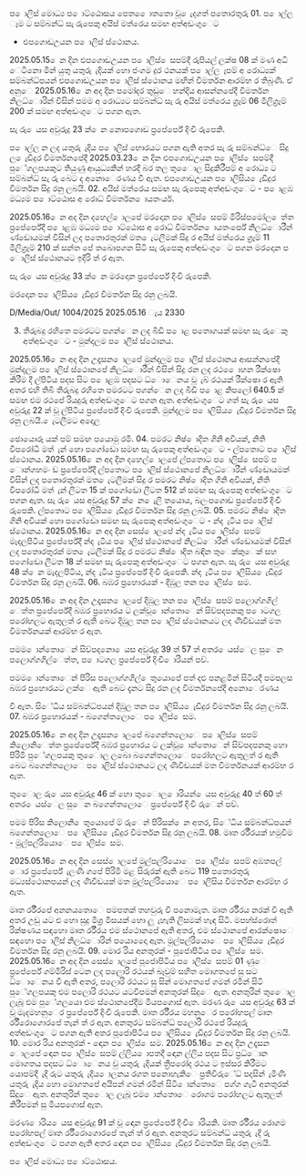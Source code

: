 ප ොලිස් මොධ්‍ය ප ොට්ඨොසය පෙත ෙොතතො වූ ෙැදගත් පතොරතුරු 01. ප ොල්ල ෑම ට සම්බන්ධ්‍ සැ රුපෙකු අයිස් මත්රෙය සමඟ අත්අඩංගුෙට

- එපගොඩඋයන ප ොලිස් ස්ථොනය.

2025.05.15 ෙන දින එපගොඩඋයන ප ොලිස් ෙසපම්දී රුපියල් ලක්ෂ 08 ක් මණ අධි ෙටිනො මින් යුතු යතුරු ැදියක් හො ජංගම දුර ථනයක් ප ොල්ල ෑපම් අ රොධ්‍යක් සම්බන්ධ්‍පයන් එපගොඩඋයන ප ොලිස් ස්ථොනය මඟින් විමර්තන ආරම්භ ර තිබුණි. ඒ අනුෙ 2025.05.16 ෙන අද දින පමෝදර තුඩුෙ හන්දිය ආසන්නපේදී විමර්තන නිලධ්‍ොරින් විසින් පමම අ රොධ්‍යට සම්බන්ධ්‍ සැ රු අයිස් මත්රෙය ග්‍රෑම් 06 මිලිග්‍රෑම් 200 ක් සමඟ අත්අඩංගුෙට පගන ඇත.

සැ රු ෙයස අවුරුදු 23 ක් ෙන නොපගොඩ ප්‍රපේර්පේ දිංචි රුපෙකි.

ප ොල්ල න ලද යතුරු ැදිය ප ොලිස් භොරයට පගන ඇති අතර සැ රු සම්බන්ධ්‍ෙ සිදු ල ෙැඩිදුර විමර්තනපේදී 2025.03.23 ෙන දින එපගොඩඋයන ප ොලිස් ෙසපම්දී පුේගලපයකුට තියුණු ආයුධ්‍යකින් හරදී බර තල තුෙොල සිදුකිරීපම් අ රොධ්‍ය ට සම්බන්ධ්‍ සැ රු බෙට ද අනොෙරණය වී ඇත. එපගොඩඋයන ප ොලිසිය ෙැඩිදුර විමර්තන සිදු රනු ලබයි. 02. අයිස් මත්රෙය සමඟ සැ රුපෙකු අත්අඩංගුෙට - ප ොළඹ මධ්‍යම ප ොට්ඨොස අ රොධ්‍ විමර්තන ොයතංර්ය.

2025.05.16 ෙන අද දින දහෙල් ොලපේ මරදොන ප ොලිස් ෙසපම් මිරිස්පමෝල ෙත්ත ප්‍රපේර්පේදී ප ොළඹ මධ්‍යම ප ොට්ඨොස අ රොධ්‍ විමර්තන ොයතංර්පේ නිලධ්‍ොරීන් ණ්ඩොයමක් විසින් ලද පතොරතුරක් මත ෙැටලීමක් සිදු ර අයිස් මත්රෙය ග්‍රෑම් 11 මිලිග්‍රෑම් 210 ක් සන්ත පේ තබොපගන සිටි සැ රුපෙකු අත්අඩංගුෙට පගන මරදොන ප ොලිස් ස්ථොනයට ඉදිරි ත් ර ඇත.

සැ රු ෙයස අවුරුදු 33 ක් ෙන මරදොන ප්‍රපේර්පේ දිංචි රුපෙකි.

මරදොන ප ොලිසිය ෙැඩිදුර විමර්තන සිදු රනු ලබයි.

D/Media/Out/ 1004/2025 2025.05.16 ැය 2330

03. තීරුබදු රහිතෙ පමරටට පගන්ෙන ලද බීඩි ප ොළ පතොගයක් සමඟ සැ රුෙකු අත්අඩංගුෙට - මුන්දලම ප ොලිස් ස්ථොනය.

2025.05.16 ෙන අද දින උදෑසන ොලපේ මුන්දලම ප ොලිස් ස්ථොනය ආසන්නපේදී මුන්දලම ප ොලිස් ස්ථොනපේ නිලධ්‍ොරීන් විසින් සිදු රන ලද රථ ෙොහන රීක්ෂො කිරීම දී ල්පිටිය පදස සිට ප ොළඹ පදසට ධ්‍ොෙනය වූ ැබ් රථයක් රීක්ෂො ර ඇති අතර එහි තිබී තීරුබදු රහිතෙ පමරටට පගන්ෙන ලද බීඩි ප ොළ කිපලෝ 640.5 ක් සමඟ එම රථපේ රියදුරු අත්අඩංගුෙට පගන ඇත. අත්අඩංගුෙට ගත් සැ රු ෙයස අවුරුදු 22 ක් වූ ල්පිටිය ප්‍රපේර්පේ දිංචි රුපෙකි. මුන්දලම ප ොලිසිය ෙැඩිදුර විමර්තන සිදු රනු ලබයි. ෙැටලීමට අදොල

ඡොයොරූ යක් පම් සමඟ පයොමු රමි. 04. පමරට නිෂ් ොදිත ගිනි අවියක්, නිති විපරෝධී මත් ැන් හො පගෝඩො සමඟ සැ රුපෙකු අත්අඩංගුෙට - ල්පතොට ප ොලිස් ස්ථොනය. 2025.05.16 ෙන අද දින දහෙල් ොලපේ ල්පතොට ප ොලිස් ෙසපම් ප ොන්ගහමං ඩ ප්‍රපේර්පේදී ල්පතොට ප ොලිස් ස්ථොනපේ නිලධ්‍ොරීන් ණ්ඩොයමක් විසින් ලද පතොරතුරක් මත ෙැටලීමක් සිදු ර පමරට නිෂ් ොදිත ගිනි අවියක්, නිති විපරෝධී මත් ැන් ලීටත 15 ක් පගෝඩො ලීටත 512 ක් සමඟ සැ රුපෙකු අත්අඩංගුෙට පගන ඇත. සැ රු ෙයස අවුරුදු 57 ක් ෙන ෙැලි තයොය, බලංපගොඩ ප්‍රපේර්පේ දිංචි රුපෙකි. ල්පතොට ප ොලිසිය ෙැඩිදුර විමර්තන සිදු රනු ලබයි. 05. පමරට නිෂ් ොදිත ගිනි අවියක් හො පගෝඩො සමඟ සැ රුපෙකු අත්අඩංගුෙට - න්ද ැටිය ප ොලිස් ස්ථොනය. 2025.05.16 ෙන අද දින සෙස් ොලපේ න්ද ැටිය ප ොලිස් ෙසපම් මැදලපිටිය ප්‍රපේර්පේදී න්ද ැටිය ප ොලිස් ස්ථොනපේ නිලධ්‍ොරීන් ණ්ඩොයමක් විසින් ලද පතොරතුරක් මත ෙැටලීමක් සිදු ර පමරට නිෂ් ොදිත බඳින තුෙක්කුෙක් සහ පගෝඩො ලීටත 18 ක් සමඟ සැ රුපෙකු අත්අඩංගුෙට පගන ඇත. සැ රු ෙයස අවුරුදු 48 ක් ෙන මැදලපිටිය, න්ද ැටිය ප්‍රපේර්පේ දිංචි රුපෙකි. න්ද ැටිය ප ොලිසිය ෙැඩිදුර විමර්තන සිදු රනු ලබයි. 06. බඹර ප්‍රහොරයක් - දිඹුල තන ප ොලිස් ෙසම.

2025.05.16 ෙන අද දින උදෑසන ොලපේ දිඹුල තන ප ොලිස් ෙසපම් පලොග්ගගිල් ෙත්ත ප්‍රපේර්පේදී බඹර ප්‍රහොරය ට ලක්වූ ොන්තොෙන් සිව්පදපනකු ප ොටගල පරෝහලට ඇතුලත් ර ඇති බෙට දිඹුල තන ප ොලිස් ස්ථොනයට ලද ණිවිඩයක් මත විමර්තනයක් ආරම්භ ර ඇත.

පමම ොන්තොෙන් සිව්පදනො ෙයස අවුරුදු 39 ත් 57 ත් අතර ෙයස්ෙල සුෙන පලොග්ගගිල්ෙත්ත, ප ොටගල ප්‍රපේර්පේ දිංචි ොරියන් පව්.

පමම ොන්තොෙන් පිරිස පලොග්ගගිල් ෙතුයොපේ පත් දළු පනළමින් සිටියදී පමපලස බඹර ප්‍රහොරයට ලක්ෙ ඇති බෙට දැනට සිදු රන ලද විමර්තනපේදී අනොෙරණය

වී ඇත. සිේධිය සම්බන්ධ්‍පයන් දිඹුල තන ප ොලිසිය ෙැඩිදුර විමර්තන සිදු රනු ලබයි. 07. බඹර ප්‍රහොරයක් - බගෙන්තලොෙ ප ොලිස් ෙසම.

2025.05.16 ෙන අද දින උදෑසන ොලපේ බගෙන්තලොෙ ප ොලිස් ෙසපම් කිලොනිෙත්ත ප්‍රපේර්පේදී බඹර ප්‍රහොරය ට ලක්වූ ොන්තොෙන් සිව්පදපනකු හො පිරිමි පුේගලපයකු තුෙොල ලබො බගෙන්තලොෙ පරෝහලට ඇතුලත් ර ඇති බෙට බගෙන්තලොෙ ප ොලිස් ස්ථොනයට ලද ණිවිඩයක් මත විමර්තනයක් ආරම්භ ර ඇත.

තුෙොල රු ෙයස අවුරුදු 46 ක් හො තුෙොල ොරියන් ෙයස අවුරුදු 40 ත් 60 ත් අතර ෙයස්ෙල සුෙන බගෙන්තලොෙ ප්‍රපේර්පේ දිංචි රුෙන් පව්.

පමම පිරිස කිලොනි ෙතුයොපේ ම් රුෙන් පිරිසක් ෙන අතර, සිේධිය සම්බන්ධ්‍පයන් බගෙන්තලොෙ ප ොලිසිය ෙැඩිදුර විමර්තන සිදු රනු ලබයි. 08. මෘත ර්රීරයක් හමුවීම - මුල්පල්රියොෙ ප ොලිස් ෙසම.

2025.05.16 ෙන අද දින සෙස් ොලපේ මුල්පල්රියොෙ ප ොලිස් ෙසපම් අඹතපල් ොර ප්‍රපේර්පේ ැලණි ගපේ පිරිමි මළ සිරුරක් ඇති බෙට 119 පතොරතුරු මධ්‍යස්ථොනපයන් ලද ණිවිඩයක් මත මුල්පල්රියොෙ ප ොලිසිය විමර්තන ආරම්භ ර ඇත.

මෘත ර්රීරපේ අනනයතොෙ පමපතක් තහවුරු වි පනොමැත. මෘත ර්රීරය නරක් වී ඇති අතර උඩු යට ළු හො සුදු මිශ්‍ර මිසයක් හො ලු ැහැති ලිසමක් හැඳ සිටී. මපහ්ස්රොත් රික්ෂණය සඳහො මෘත ර්රීරය එම ස්ථොනපේ ඇති අතර, එම ස්ථොනපේ ආරක්ෂොෙ සඳහො ප ොලිස් නිලධ්‍ොරින් පයොදෙො ඇත. මුල්පල්රියොෙ ප ොලිසිය ෙැඩිදුර විමර්තන සිදු රනු ලබයි. 09. මොර රිය අනතුරක් - පූජොපිටිය ප ොලිස් ෙසම. 2025.05.16 ෙන අද දින සෙස් ොලපේ පූජොපිටිය ප ොලිස් ෙසපම් 01 ණුෙ ප්‍රපේර්පේ ගම්මිරිස් ටෙන ලද පලොරි රථයක් බෑවුම් සහිත මොගතපේ සු සට ධ්‍ොෙනය වී ඇති අතර, පලොරි රථයට සු සින් මොගතපේ ගමන් රමින් සිටි පුේගලපයකු එම පලොරි රථයට යටවීපමන් අනතුරක් සිදුෙ ඇත. අනතුරින් තුෙොල ලැබූ එම පුේගලයො එම ස්ථොනපේදීම මියපගොස් ඇත. මරණ රු ෙයස අවුරුදු 63 ක් වූ මැදමහනුෙර ප්‍රපේර්පේ දිංචි රුපෙකි. මෘත ර්රීරය මහනුෙර පරෝහපල් මෘත ර්රීරොගොරපේ තැන් ත් ර ඇත. අනතුරට සම්බන්ධ්‍ පලොරි රථපේ රියදුරු අත්අඩංගුෙට පගන ඇති අතර පූජොපිටිය ප ොලිසිය ෙැඩිදුර විමර්තන සිදු රනු ලබයි. 10. මොර රිය අනතුරක් - ඳොන ප ොලිස් ෙසම. 2025.05.16 ෙන අද දින උදෑසන ොලපේ ඳොන ප ොලිස් ෙසපම් ල්ලිය ොපතදී ඳොන ල්ලිය පදස සිට ප්‍රධ්‍ොන මොගතය පදසට ධ්‍ොෙනය වු යතුරු ැදියක් ත්‍රීපරෝද රථය ට ඉස්සර කිරීමට යොපම්දී ැදි රුට යතුරු ැදිය ොලනය රගත පනොහැකිෙ ප්‍රතිවිරුේධ්‍ පදසින් ැමිණි යතුරු ැදිය හො මොගතපේ අයිපන් ගමන් රමින් සිටි ොන්තොෙ පග්ග ගැටී අනතුරක් සිදුෙ ඇත. අනතුරින් තුෙොල ලැබූ එම ොන්තොෙ රොගම පරෝහලට ඇතුලත් කිරීපමන් සු මියපගොස් ඇත.

මරණ ොරිය ෙයස අවුරුදු 91 ක් වූ ඳොන ප්‍රපේර්පේ දිංචි ොරියකි. මෘත ර්රීරය රොගම පරෝහපල් මෘත ර්රීරොගොරපේ තැන් ත් ර ඇත. අනතුරට සම්බන්ධ්‍ යතුරු ැදි රු අත්අඩංගුෙට පගන ඇති අතර ඳොන ප ොලිසිය ෙැඩිදුර විමර්තන සිදු රනු ලබයි.

ප ොලිස් මොධ්‍ය ප ොට්ඨොසය.